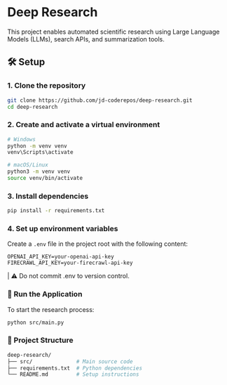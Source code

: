 # Deep Research

This project enables automated scientific research using Large Language Models (LLMs), search APIs, and summarization tools.

## 🛠 Setup

### 1. Clone the repository
```bash
git clone https://github.com/jd-coderepos/deep-research.git
cd deep-research
```

### 2. Create and activate a virtual environment
```bash
# Windows
python -m venv venv
venv\Scripts\activate

# macOS/Linux
python3 -m venv venv
source venv/bin/activate
```

### 3. Install dependencies
```bash
pip install -r requirements.txt
```

### 4. Set up environment variables

Create a `.env` file in the project root with the following content:
```
OPENAI_API_KEY=your-openai-api-key
FIRECRAWL_API_KEY=your-firecrawl-api-key
```
| ⚠️ Do not commit .env to version control.

### 🚀 Run the Application

To start the research process:
```bash
python src/main.py
```

### 📁 Project Structure
```bash
deep-research/
├── src/              # Main source code
├── requirements.txt  # Python dependencies
└── README.md         # Setup instructions
```